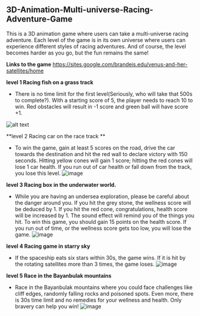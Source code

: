 ## 3D-Animation-Multi-universe-Racing-Adventure-Game

This is a 3D animation game where users can take a multi-universe racing adventure. Each level of the game is in its own universe where users can experience different styles of racing adventures. And of course, the level becomes harder as you go, but the fun remains the same!

**Links to the game**
https://sites.google.com/brandeis.edu/venus-and-her-satellites/home

**level 1 Racing fish on a grass track**

- There is no time limit for the first level(Seriously, who will take that 500s to complete?). With a starting score of 5, the player needs to reach 10 to win. Red obstacles will   result in -1 score and green ball will have score +1.

![alt text](https://user-images.githubusercontent.com/33770924/111573376-c7a56100-8780-11eb-86d0-40996a36197f.png)

   
   
  
**level 2 Racing car on the race track **
- To win the game, gain at least 5 scores on the road, drive the car towards the destination and hit the red wall to declare victory with 150 seconds. Hitting yellow cones will     gain 1 score; hitting the red cones will lose 1 car health.  If you run out of car health or fall down from the track, you lose this level.
![image](https://user-images.githubusercontent.com/33770924/111573425-e60b5c80-8780-11eb-8f69-153d6bf9513b.png)


**level 3 Racing box in the underwater world.**

- While you are having an undersea exploration, please be careful about the danger around you. If you hit the grey stone, the wellness score will be deduced by 1. If you hit the     red cone, congratulations, health score will be increased by 1. The sound effect will remind you of the things you hit. To win this game, you should gain 15 points on the health   score. If you run out of time, or the wellness score gets too low, you will lose the game. 
![image](https://user-images.githubusercontent.com/33770924/111573483-02a79480-8781-11eb-8f66-3604708d6d06.png)



**level 4 Racing game in starry sky**

- If the spaceship eats six stars within 30s, the game wins. If it is hit by the rotating satellites more than 3 times, the game loses. 
![image](https://user-images.githubusercontent.com/33770924/111573541-1ce17280-8781-11eb-9c8f-c32833222ede.png)



**level 5 Race in the Bayanbulak mountains**
- Race in the Bayanbulak mountains where you could face challenges like cliff edges, randomly falling rocks and poisoned spots. Even more, there is 30s time limit and no remedies for your wellness and health. Only bravery can help you win!
![image](https://user-images.githubusercontent.com/33770924/111573593-3387c980-8781-11eb-8d90-491d4c1ebad5.png)



